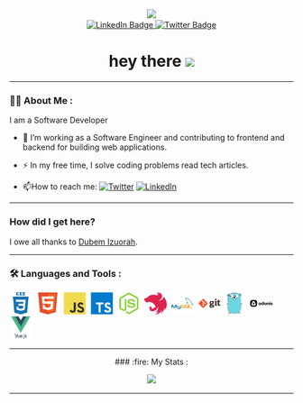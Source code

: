<div id="header" align="center">
  <img src="https://media.giphy.com/media/iIqmM5tTjmpOB9mpbn/giphy.gif" width="100"/>
<div id="badges">
  <a href="https://www.linkedin.com/in/izuchukwu-samson-21bb60144">
    <img src="https://img.shields.io/badge/LinkedIn-blue?style=for-the-badge&logo=linkedin&logoColor=white" alt="LinkedIn Badge"/>
  </a>
  <a href="https://twitter.com/lzuchukwuSamson">    
    <img src="https://img.shields.io/badge/Twitter-blue?style=for-the-badge&logo=twitter&logoColor=white" alt="Twitter Badge"/>
  </a>
</div>
<!-- <img src="https://komarev.com/ghpvc/?username=IzuchukwuSamson&style=flat-square&color=blue" alt=""/>  -->
    <h1>
  hey there
  <img src="https://media.giphy.com/media/hvRJCLFzcasrR4ia7z/giphy.gif" width="30px"/>
</h1>
</div>
    <div align="center">
<!--   <img src="https://media.giphy.com/media/dWesBcTLavkZuG35MI/giphy.gif" width="600" height="300"/> -->
</div>

---

### :man_technologist: About Me :

I am a Software Developer

- :telescope: I’m working as a Software Engineer and contributing to frontend and backend for building web applications.

- :zap: In my free time, I solve coding problems read tech articles.

- :mailbox:How to reach me: [![Twitter](https://img.shields.io/badge/Twitter-%231DA1F2.svg?logo=Twitter&logoColor=white)](https://twitter.com/lzuchukwuSamson) [![LinkedIn](https://img.shields.io/badge/LinkedIn-%230077B5.svg?logo=linkedin&logoColor=white)](https://www.linkedin.com/in/izuchukwu-samson-21bb60144)

---

### How did I get here?

I owe all thanks to [Dubem Izuorah](https://github.com/dubem-design).

---

### :hammer_and_wrench: Languages and Tools :

<div>
  <img src="https://github.com/devicons/devicon/blob/master/icons/css3/css3-plain-wordmark.svg"  title="CSS3" alt="CSS" width="40" height="40"/>&nbsp;
  <img src="https://github.com/devicons/devicon/blob/master/icons/html5/html5-original.svg" title="HTML5" alt="HTML" width="40" height="40"/>&nbsp;
  <img src="https://github.com/devicons/devicon/blob/master/icons/javascript/javascript-original.svg" title="JavaScript" alt="JavaScript" width="40" height="40"/>&nbsp;
  <img src="https://github.com/devicons/devicon/blob/master/icons/typescript/typescript-original.svg" title="TypeScript" alt="TypeScript" width="40" height="40"/>&nbsp;
  <img src="https://github.com/devicons/devicon/blob/master/icons/nodejs/nodejs-plain.svg" title="NodeJS" alt="NodeJS" width="40" height="40"/>&nbsp;
    <img src="https://github.com/devicons/devicon/blob/master/icons/nestjs/nestjs-plain.svg" title="Git" **alt="Git" width="40" height="40"/>&nbsp;
      <img src="https://github.com/devicons/devicon/blob/master/icons/mysql/mysql-original-wordmark.svg" title="MySQL"  alt="MySQL" width="40" height="40"/>&nbsp;
  <img src="https://github.com/devicons/devicon/blob/master/icons/git/git-original-wordmark.svg" title="Git" **alt="Git" width="40" height="40"/>
  <img src="https://github.com/devicons/devicon/blob/master/icons/go/go-original.svg" title="Git" **alt="Git" width="40" height="40"/>&nbsp;
  <img src="https://github.com/devicons/devicon/blob/master/icons/adonisjs/adonisjs-original-wordmark.svg" title="Git" **alt="Git" width="40" height="40"/>&nbsp;
  <img src="https://github.com/devicons/devicon/blob/master/icons/vuejs/vuejs-original-wordmark.svg" title="Git" **alt="Git" width="40" height="40"/>&nbsp;
  
  
---
<p align="center">
### :fire: My Stats :
</p>

<!-- [![GitHub Streak](http://github-readme-streak-stats.herokuapp.com?user=IzuchukwuSamson&theme=dark&hide_border=true&type=png)](https://git.io/streak-stats) -->
  <p align="center">
    <a>
        <img src="https://github-readme-streak-stats.herokuapp.com/?user=IzuchukwuSamson&theme=dark&hide_border=true&background=000000"/>
    </a>
</p>

<!-- [![Top Langs](https://github-readme-stats.vercel.app/api/top-langs/?username=IzuchukwuSamson)](https://github.com/anuraghazra/github-readme-stats) ]-->

---
<!-- <span align="left">
    <img src="https://github-readme-stats.vercel.app/api?username=IzuchukwuSamson&&show_icons=true&title_color=D3D3D3&icon_color=722F37&text_color=D3D3D3&bg_color=000000&border_color=000000"> &nbsp;
    <img height="195" src="https://github-readme-stats.vercel.app/api/top-langs/?username=IzuchukwuSamson&layout=default&card_width=700&theme=vision-friendly-dark&border_color=000000">
</span>  
-->





